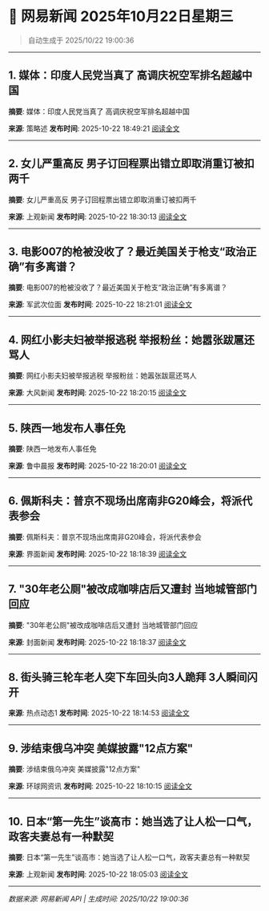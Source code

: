 # 📰 网易新闻 2025年10月22日星期三

> 自动生成于 2025/10/22 19:00:36

---

## 1. 媒体：印度人民党当真了 高调庆祝空军排名超越中国

**摘要**: 媒体：印度人民党当真了 高调庆祝空军排名超越中国

**来源**: 策略述
**发布时间**: 2025-10-22 18:49:21
[阅读全文](https://m.163.com/news/article/KCFEFHRM0556CCNG.html)

---

## 2. 女儿严重高反 男子订回程票出错立即取消重订被扣两千

**摘要**: 女儿严重高反 男子订回程票出错立即取消重订被扣两千

**来源**: 上观新闻
**发布时间**: 2025-10-22 18:30:13
[阅读全文](https://m.163.com/news/article/KCGBL5NH055040N3.html)

---

## 3. 电影007的枪被没收了？最近美国关于枪支“政治正确”有多离谱？

**摘要**: 电影007的枪被没收了？最近美国关于枪支“政治正确”有多离谱？

**来源**: 军武次位面
**发布时间**: 2025-10-22 18:21:01
[阅读全文](https://m.163.com/news/article/KCGBBE5205158C06.html)

---

## 4. 网红小影夫妇被举报逃税 举报粉丝：她嚣张跋扈还骂人

**摘要**: 网红小影夫妇被举报逃税 举报粉丝：她嚣张跋扈还骂人

**来源**: 大风新闻
**发布时间**: 2025-10-22 18:20:15
[阅读全文](https://m.163.com/news/article/KCGANUEG05561G0D.html)

---

## 5. 陕西一地发布人事任免

**摘要**: 陕西一地发布人事任免

**来源**: 鲁中晨报
**发布时间**: 2025-10-22 18:20:01
[阅读全文](https://m.163.com/news/article/KCGB9VI40530JPVV.html)

---

## 6. 佩斯科夫：普京不现场出席南非G20峰会，将派代表参会

**摘要**: 佩斯科夫：普京不现场出席南非G20峰会，将派代表参会

**来源**: 界面新闻
**发布时间**: 2025-10-22 18:18:39
[阅读全文](https://m.163.com/news/article/KCGB7EVS0534A4SC.html)

---

## 7. "30年老公厕"被改成咖啡店后又遭封 当地城管部门回应

**摘要**: "30年老公厕"被改成咖啡店后又遭封 当地城管部门回应

**来源**: 封面新闻
**发布时间**: 2025-10-22 18:18:37
[阅读全文](https://m.163.com/news/article/KCGATH120514D3UH.html)

---

## 8. 街头骑三轮车老人突下车回头向3人跪拜 3人瞬间闪开

**来源**: 热点动态1
**发布时间**: 2025-10-22 18:14:53
[阅读全文](https://m.163.com/news/video/VKBIB8DFN.html)

---

## 9. 涉结束俄乌冲突 美媒披露"12点方案"

**摘要**: 涉结束俄乌冲突 美媒披露"12点方案"

**来源**: 环球网资讯
**发布时间**: 2025-10-22 18:10:15
[阅读全文](https://m.163.com/news/article/KCG5MNGB0514R9OJ.html)

---

## 10. 日本“第一先生”谈高市：她当选了让人松一口气，政客夫妻总有一种默契

**摘要**: 日本“第一先生”谈高市：她当选了让人松一口气，政客夫妻总有一种默契

**来源**: 上观新闻
**发布时间**: 2025-10-22 18:05:03
[阅读全文](https://m.163.com/news/article/KCGAEIQO055040N3.html)

---

*数据来源: 网易新闻 API | 生成时间: 2025/10/22 19:00:36*